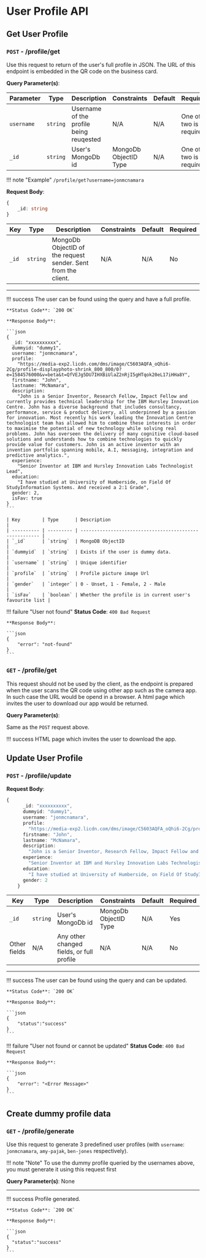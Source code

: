 # User Profile API

## Get User Profile

### `POST` - /profile/get

Use this request to return of the user's full profile in JSON. The URL of this endpoint is embedded in the QR code on the business card.

<!-- !!! warning "Authorization"
    `none` -->


**Query Parameter(s)**:

| Parameter  | Type     | Description                             | Constraints           | Default | Required               |
| ---------- | -------- | --------------------------------------- | --------------------- | ------- | ---------------------- |
| `username` | `string` | Username of the profile being reuqested | N/A                   | N/A     | One of two is required |
| `_id`      | `string` | User's MongoDb id                       | MongoDb ObjectID Type | N/A     | One of two is required |

!!! note "Example"
    `/profile/get?username=jonmcnamara`


**Request Body**:

```typescript
{
    _id: string
}
```

| Key   | Type     | Description                                                   | Constraints | Default | Required |
| ----- | -------- | ------------------------------------------------------------- | ----------- | ------- | -------- |
| `_id` | `string` | MongoDb ObjectID of the request sender. Sent from the client. | N/A         | N/A     | No       |


---

!!! success
    The user can be found using the query and have a full profile.

    **Status Code**: `200 OK`

    **Response Body**:

    ```json
    {
      _id: "xxxxxxxxxx",
      dummyid: "dummy1",
      username: "jonmcnamara",
      profile:
        "https://media-exp2.licdn.com/dms/image/C5603AQFA_oQhi6-2Cg/profile-displayphoto-shrink_800_800/0?e=1584576000&v=beta&t=QfVEJg5DU7IHXBiUlaZ2nRjI5gHTqok20eL17iHHa8Y",
      firstname: "John",
      lastname: "McNamara",
      description:
        "John is a Senior Inventor, Research Fellow, Impact Fellow and currently provides technical leadership for the IBM Hursley Innovation Centre. John has a diverse background that includes consultancy, performance, service & product delivery, all underpinned by a passion for innovation. Most recently his work leading the Innovation Centre technologist team has allowed him to combine these interests in order to maximise the potential of new technology while solving real problems. John has overseen the delivery of many cognitive cloud-based solutions and understands how to combine technologies to quickly provide value for customers. John is an active inventor with an invention portfolio spanning mobile, A.I, messaging, integration and predictive analytics.",
      experience:
        "Senior Inventor at IBM and Hursley Innovation Labs Technologist Lead",
      education:
        "I have studied at University of Humberside, on Field Of StudyInformation Systems. And received a 2:1 Grade",
      gender: 2,
      isFav: true
    }
    ```

    | Key        | Type      | Description                                             |
    | ---------- | --------- | ------------------------------------------------------- |
    | `_id`      | `string`  | MongoDB ObjectID                                        |
    | `dummyid`  | `string`  | Exists if the user is dummy data.                       |
    | `username` | `string`  | Unique identifier                                       |
    | `profile`  | `string`  | Profile picture image Url                               |
    | `gender`   | `integer` | 0 - Unset, 1 - Female, 2 - Male                         |
    | `isFav`    | `boolean` | Whether the profile is in current user's favourite list |

!!! failure "User not found"
    **Status Code**: `400 Bad Request`

    **Response Body**:

    ```json
    {
        "error": "not-found"
    }
    ```

### `GET` - /profile/get

This request should not be used by the client, as the endpoint is prepared when the user scans the QR code using other app such as the camera app. 
In such case the URL would be opend in a browser. A html page which invites the user to download our app would be returned.

**Query Parameter(s)**:

Same as the `POST` request above.

!!! success
    HTML page which invites the user to download the app.







## Update User Profile

### `POST` - /profile/update


**Request Body**:

```typescript
{
      _id: "xxxxxxxxxx",
      dummyid: "dummy1",
      username: "jonmcnamara",
      profile:
        "https://media-exp2.licdn.com/dms/image/C5603AQFA_oQhi6-2Cg/profile-displayphoto-shrink_800_800/0?e=1584576000&v=beta&t=QfVEJg5DU7IHXBiUlaZ2nRjI5gHTqok20eL17iHHa8Y",
      firstname: "John",
      lastname: "McNamara",
      description:
        "John is a Senior Inventor, Research Fellow, Impact Fellow and currently provides technical leadership for the IBM Hursley Innovation Centre. John has a diverse background that includes consultancy, performance, service & product delivery, all underpinned by a passion for innovation. Most recently his work leading the Innovation Centre technologist team has allowed him to combine these interests in order to maximise the potential of new technology while solving real problems. John has overseen the delivery of many cognitive cloud-based solutions and understands how to combine technologies to quickly provide value for customers. John is an active inventor with an invention portfolio spanning mobile, A.I, messaging, integration and predictive analytics.",
      experience:
        "Senior Inventor at IBM and Hursley Innovation Labs Technologist Lead",
      education:
        "I have studied at University of Humberside, on Field Of StudyInformation Systems. And received a 2:1 Grade",
      gender: 2
    }
```

| Key          | Type     | Description                               | Constraints           | Default | Required |
| ------------ | -------- | ----------------------------------------- | --------------------- | ------- | -------- |
| `_id`        | `string` | User's MongoDb id                         | MongoDb ObjectID Type | N/A     | Yes      |
| Other fields | N/A      | Any other changed fields, or full profile | N/A                   | N/A     | No       |

---

!!! success
    The user can be found using the query and can be updated.

    **Status Code**: `200 OK`

    **Response Body**:

    ```json
    {
        "status":"success"
    }
    ```


!!! failure "User not found or cannot be updated"
    **Status Code**: `400 Bad Request`

    **Response Body**:

    ```json
    {
        "error": "<Error Message>"
    }
    ```







## Create dummy profile data

### `GET` - /profile/generate

Use this request to generate 3 predefined user profiles (with `username`: `jonmcnamara`, `amy-pajak`, `ben-jones` respectively).

!!! note "Note"
    To use the dummy profile queried by the usernames above, you must generate it using this request first


**Query Parameter(s)**: None



---

!!! success
    Profile generated.

    **Status Code**: `200 OK`

    **Response Body**:

    ```json
    {
      "status":"success"
    }
    ```
